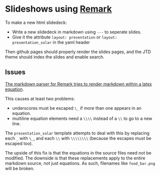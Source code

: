 # Slideshows using [Remark](https://github.com/gnab/remark)

To make a new html slidedeck:

* Write a new slidedeck in markdown using `---` to seperate slides.
* Give it the attribute `layout: presentation` or `layout: presentation_solar`  in the yaml header

Then github pages should properly render the slides pages, and the JTD theme should index the slides and enable search.


## Issues

[The markdown parser for Remark tries to render markdown within a latex equation](https://github.com/gnab/remark/issues/336).

This causes at least two problems:
- underscores must be escaped `\_` if more than one appears in an equation.
- multiline equation elements need a `\\\\` instead of a `\\` to go to a new line.

The `presentation_solar` template attempts to deal with this by replacing 
each `_` with `\_`,
and each `\\` with `\\\\\\\\` (because the escapes must be escaped too).

The upside of this fix is that the equations in the source files need not be modified.
The downside is that these replacements apply to the entire markdown source, not just equations.
As such, filenames like `food_bar.png` will be broken.

